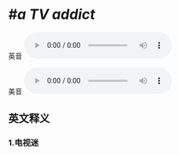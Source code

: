 # ***\#a TV addict*** 
英音
<audio src="./media/a TV addict1_AAC.aac" controls="controls"></audio>

美音
<audio src="./media/a TV addict2_AAC.aac" controls="controls"></audio>



  

英文释义
---
### 1.**电视迷**  


